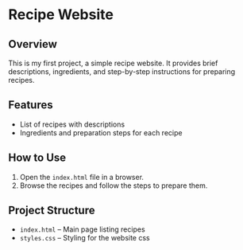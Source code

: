 
# Recipe Website

## Overview

This is my first project, a simple recipe website. It provides brief descriptions, ingredients, and step-by-step instructions for preparing recipes.

## Features

- List of recipes with descriptions
- Ingredients and preparation steps for each recipe

## How to Use

1. Open the `index.html` file in a browser.
2. Browse the recipes and follow the steps to prepare them.

## Project Structure

- `index.html` – Main page listing recipes
- `styles.css` – Styling for the website css